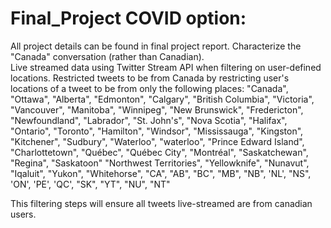 # Final_Project COVID option:

All project details can be found in final project report.
Characterize the "Canada" conversation (rather than Canadian).  
Live streamed data using Twitter Stream API when filtering on user-defined locations.
Restricted tweets to be from Canada by restricting user's locations of a tweet to be from only the following places:
            "Canada", "Ottawa",
            "Alberta", "Edmonton", "Calgary",
            "British Columbia", "Victoria", "Vancouver",
            "Manitoba", "Winnipeg",
            "New Brunswick", "Fredericton",
            "Newfoundland", "Labrador", "St. John's",
            "Nova Scotia", "Halifax",
            "Ontario", "Toronto", "Hamilton", "Windsor", "Mississauga", "Kingston", "Kitchener", "Sudbury", "Waterloo", "waterloo",
            "Prince Edward Island", "Charlottetown",
            "Québec", "Québec City", "Montréal",
            "Saskatchewan", "Regina", "Saskatoon"
            "Northwest Territories", "Yellowknife",
            "Nunavut", "Iqaluit",
            "Yukon", "Whitehorse",
            "CA", "AB", "BC", "MB", "NB", 'NL', "NS", 'ON', 'PE', 'QC',
            "SK", "YT", "NU", "NT"
            
This filtering steps will ensure all tweets live-streamed are from canadian users.

